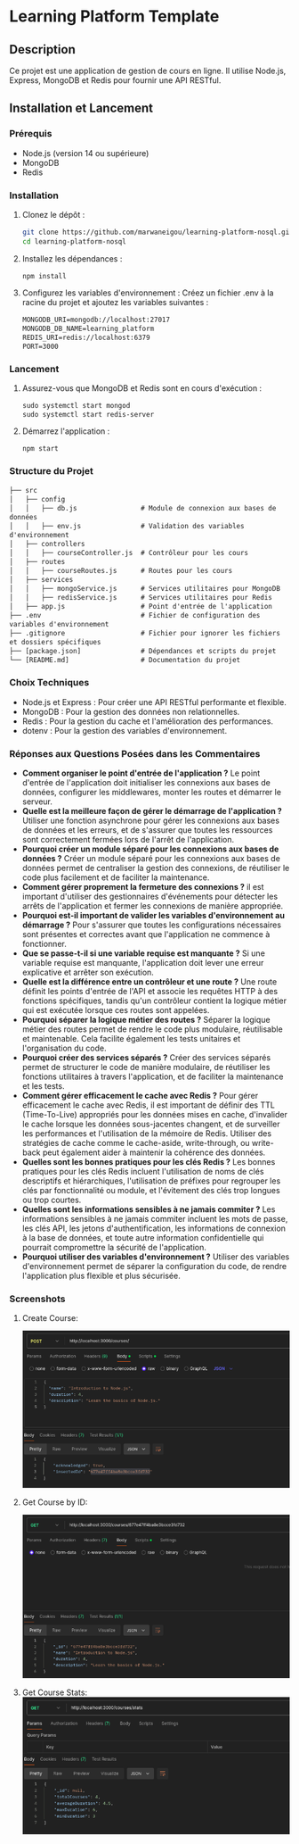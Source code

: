 # Learning Platform Template

## Description

Ce projet est une application de gestion de cours en ligne. Il utilise Node.js, Express, MongoDB et Redis pour fournir une API RESTful.

## Installation et Lancement

### Prérequis

- Node.js (version 14 ou supérieure)
- MongoDB
- Redis

### Installation

1. Clonez le dépôt :
   ```bash
   git clone https://github.com/marwaneigou/learning-platform-nosql.git
   cd learning-platform-nosql
   ```
2. Installez les dépendances :

   ```
   npm install
   ```

3. Configurez les variables d'environnement : Créez un fichier .env à la racine du projet et ajoutez les variables suivantes :
   ```
   MONGODB_URI=mongodb://localhost:27017
   MONGODB_DB_NAME=learning_platform
   REDIS_URI=redis://localhost:6379
   PORT=3000
   ```

### Lancement

1. Assurez-vous que MongoDB et Redis sont en cours d'exécution :
   ```
   sudo systemctl start mongod
   sudo systemctl start redis-server
   ```
2. Démarrez l'application :

   ```
   npm start
   ```

### Structure du Projet

```
├── src
│   ├── config
│   │   ├── db.js                # Module de connexion aux bases de données
│   │   ├── env.js               # Validation des variables d'environnement
│   ├── controllers
│   │   ├── courseController.js  # Contrôleur pour les cours
│   ├── routes
│   │   ├── courseRoutes.js      # Routes pour les cours
│   ├── services
│   │   ├── mongoService.js      # Services utilitaires pour MongoDB
│   │   ├── redisService.js      # Services utilitaires pour Redis
│   ├── app.js                   # Point d'entrée de l'application
├── .env                         # Fichier de configuration des variables d'environnement
├── .gitignore                   # Fichier pour ignorer les fichiers et dossiers spécifiques
├── [package.json]               # Dépendances et scripts du projet
└── [README.md]                  # Documentation du projet
```

### Choix Techniques

- Node.js et Express : Pour créer une API RESTful performante et flexible.
- MongoDB : Pour la gestion des données non relationnelles.
- Redis : Pour la gestion du cache et l'amélioration des performances.
- dotenv : Pour la gestion des variables d'environnement.

### Réponses aux Questions Posées dans les Commentaires

- **Comment organiser le point d'entrée de l'application ?** Le point d'entrée de l'application doit initialiser les connexions aux bases de données, configurer les middlewares, monter les routes et démarrer le serveur.
- **Quelle est la meilleure façon de gérer le démarrage de l'application ?** Utiliser une fonction asynchrone pour gérer les connexions aux bases de données et les erreurs, et de s'assurer que toutes les ressources sont correctement fermées lors de l'arrêt de l'application.
- **Pourquoi créer un module séparé pour les connexions aux bases de données ?** Créer un module séparé pour les connexions aux bases de données permet de centraliser la gestion des connexions, de réutiliser le code plus facilement et de faciliter la maintenance.
- **Comment gérer proprement la fermeture des connexions ?** il est important d'utiliser des gestionnaires d'événements pour détecter les arrêts de l'application et fermer les connexions de manière appropriée.
- **Pourquoi est-il important de valider les variables d'environnement au démarrage ?** Pour s'assurer que toutes les configurations nécessaires sont présentes et correctes avant que l'application ne commence à fonctionner.
- **Que se passe-t-il si une variable requise est manquante ?** Si une variable requise est manquante, l'application doit lever une erreur explicative et arrêter son exécution.
- **Quelle est la différence entre un contrôleur et une route ?** Une route définit les points d'entrée de l'API et associe les requêtes HTTP à des fonctions spécifiques, tandis qu'un contrôleur contient la logique métier qui est exécutée lorsque ces routes sont appelées.
- **Pourquoi séparer la logique métier des routes ?** Séparer la logique métier des routes permet de rendre le code plus modulaire, réutilisable et maintenable. Cela facilite également les tests unitaires et l'organisation du code.
- **Pourquoi créer des services séparés ?** Créer des services séparés permet de structurer le code de manière modulaire, de réutiliser les fonctions utilitaires à travers l'application, et de faciliter la maintenance et les tests.
- **Comment gérer efficacement le cache avec Redis ?** Pour gérer efficacement le cache avec Redis, il est important de définir des TTL (Time-To-Live) appropriés pour les données mises en cache, d'invalider le cache lorsque les données sous-jacentes changent, et de surveiller les performances et l'utilisation de la mémoire de Redis. Utiliser des stratégies de cache comme le cache-aside, write-through, ou write-back peut également aider à maintenir la cohérence des données.
- **Quelles sont les bonnes pratiques pour les clés Redis ?** Les bonnes pratiques pour les clés Redis incluent l'utilisation de noms de clés descriptifs et hiérarchiques, l'utilisation de préfixes pour regrouper les clés par fonctionnalité ou module, et l'évitement des clés trop longues ou trop courtes.
- **Quelles sont les informations sensibles à ne jamais commiter ?** Les informations sensibles à ne jamais commiter incluent les mots de passe, les clés API, les jetons d'authentification, les informations de connexion à la base de données, et toute autre information confidentielle qui pourrait compromettre la sécurité de l'application.
- **Pourquoi utiliser des variables d'environnement ?** Utiliser des variables d'environnement permet de séparer la configuration du code, de rendre l'application plus flexible et plus sécurisée.

### Screenshots

1. Create Course:

   ![Create Course](./screenshots/createCourse.png)

2. Get Course by ID:

   ![Get Course by ID](./screenshots/getCourseById.png)

3. Get Course Stats:
   ![Get Course Stats](./screenshots/getCoursesStats.png)